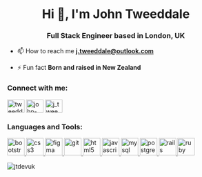 <h1 align="center">Hi 👋, I'm John Tweeddale</h1>
<h3 align="center">Full Stack Engineer based in London, UK</h3>

- 📫 How to reach me **j.tweeddale@outlook.com**

- ⚡ Fun fact **Born and raised in New Zealand**

<h3 align="left">Connect with me:</h3>
<p align="left">
<a href="https://twitter.com/tweeddalejohn" target="blank"><img align="center" src="https://cdn.jsdelivr.net/npm/simple-icons@3.0.1/icons/twitter.svg" alt="tweeddalejohn" height="30" width="40" /></a>
<a href="https://linkedin.com/in/john-tweeddale" target="blank"><img align="center" src="https://cdn.jsdelivr.net/npm/simple-icons@3.0.1/icons/linkedin.svg" alt="john-tweeddale" height="30" width="40" /></a>
<a href="https://www.hackerrank.com/j_tweeddale" target="blank"><img align="center" src="https://cdn.jsdelivr.net/npm/simple-icons@3.0.1/icons/hackerrank.svg" alt="j_tweeddale" height="30" width="40" /></a>
</p>

<h3 align="left">Languages and Tools:</h3>
<p align="left"> <a href="https://getbootstrap.com" target="_blank"> <img src="https://devicons.github.io/devicon/devicon.git/icons/bootstrap/bootstrap-plain.svg" alt="bootstrap" width="40" height="40"/> </a> <a href="https://www.w3schools.com/css/" target="_blank"> <img src="https://devicons.github.io/devicon/devicon.git/icons/css3/css3-original-wordmark.svg" alt="css3" width="40" height="40"/> </a> <a href="https://www.figma.com/" target="_blank"> <img src="https://www.vectorlogo.zone/logos/figma/figma-icon.svg" alt="figma" width="40" height="40"/> </a> <a href="https://git-scm.com/" target="_blank"> <img src="https://www.vectorlogo.zone/logos/git-scm/git-scm-icon.svg" alt="git" width="40" height="40"/> </a> <a href="https://www.w3.org/html/" target="_blank"> <img src="https://devicons.github.io/devicon/devicon.git/icons/html5/html5-original-wordmark.svg" alt="html5" width="40" height="40"/> </a> <a href="https://developer.mozilla.org/en-US/docs/Web/JavaScript" target="_blank"> <img src="https://devicons.github.io/devicon/devicon.git/icons/javascript/javascript-original.svg" alt="javascript" width="40" height="40"/> </a> <a href="https://www.mysql.com/" target="_blank"> <img src="https://devicons.github.io/devicon/devicon.git/icons/mysql/mysql-original-wordmark.svg" alt="mysql" width="40" height="40"/> </a> <a href="https://www.postgresql.org" target="_blank"> <img src="https://devicons.github.io/devicon/devicon.git/icons/postgresql/postgresql-original-wordmark.svg" alt="postgresql" width="40" height="40"/> </a> <a href="https://rubyonrails.org" target="_blank"> <img src="https://devicons.github.io/devicon/devicon.git/icons/rails/rails-original-wordmark.svg" alt="rails" width="40" height="40"/> </a> <a href="https://www.ruby-lang.org/en/" target="_blank"> <img src="https://devicons.github.io/devicon/devicon.git/icons/ruby/ruby-original-wordmark.svg" alt="ruby" width="40" height="40"/> </a> </p>

<p><img align="center" src="https://github-readme-stats.vercel.app/api/top-langs?username=jtdevuk&show_icons=true&locale=en&layout=compact" alt="jtdevuk" /></p>
